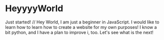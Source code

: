 # HeyyyyWorld
Just started!
//
Hey World,
I am just a beginner in JavaScript.
I would like to learn how to learn how to create a website for my own purposes!
I know a bit python, and I have a plan to improve i, too.
Let's see what is the next!
